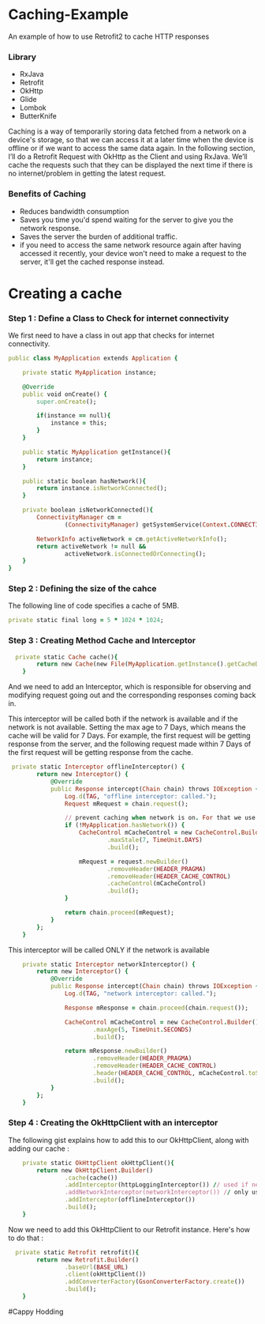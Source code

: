 # Caching-Example
An example of how to use Retrofit2 to cache HTTP responses 

### Library
- RxJava 
- Retrofit
- OkHttp
- Glide
- Lombok
- ButterKnife

Caching is a way of temporarily storing data fetched from a network on a device's storage, so that we can access it at a later time when the device is offline or if we want to access the same data again.
In the following section, I’ll do a Retrofit Request with OkHttp as the Client and using RxJava.
We’ll cache the requests such that they can be displayed the next time if there is no internet/problem in getting the latest request.

### Benefits of Caching
- Reduces bandwidth consumption
- Saves you time you'd spend waiting for the server to give you the network response.
- Saves the server the burden of additional traffic.
- if you need to access the same network resource again after having accessed it recently, your device won't need to make a request to the server, it'll get the cached response instead.

# Creating a cache
### Step 1 : Define a Class to Check for internet connectivity
We first need to have a class in out app that checks for internet connectivity.

```ruby
public class MyApplication extends Application {

    private static MyApplication instance;

    @Override
    public void onCreate() {
        super.onCreate();

        if(instance == null){
            instance = this;
        }
    }

    public static MyApplication getInstance(){
        return instance;
    }

    public static boolean hasNetwork(){
        return instance.isNetworkConnected();
    }

    private boolean isNetworkConnected(){
        ConnectivityManager cm =
                (ConnectivityManager) getSystemService(Context.CONNECTIVITY_SERVICE);

        NetworkInfo activeNetwork = cm.getActiveNetworkInfo();
        return activeNetwork != null &&
                activeNetwork.isConnectedOrConnecting();
    }
}
```

### Step 2 : Defining the size of the cahce
The following line of code specifies a cache of 5MB.

```ruby
private static final long = 5 * 1024 * 1024;

```

### Step 3 : Creating Method Cache and Interceptor

```ruby
  private static Cache cache(){
        return new Cache(new File(MyApplication.getInstance().getCacheDir(),"someIdentifier"), cacheSize);
    }
```

And we need to add an Interceptor, which is responsible for observing and modifying request going out and the corresponding responses coming back in.

This interceptor will be called both if the network is available and if the network is not available.
Setting the max age to 7 Days, which means the cache will be valid for 7 Days. 
For example, the first request will be getting response from the server, and the following request made within 7 Days of the first request will be getting response from the cache.
```ruby
 private static Interceptor offlineInterceptor() {
        return new Interceptor() {
            @Override
            public Response intercept(Chain chain) throws IOException {
                Log.d(TAG, "offline interceptor: called.");
                Request mRequest = chain.request();

                // prevent caching when network is on. For that we use the "networkInterceptor"
                if (!MyApplication.hasNetwork()) {
                    CacheControl mCacheControl = new CacheControl.Builder()
                            .maxStale(7, TimeUnit.DAYS)
                            .build();

                    mRequest = request.newBuilder()
                            .removeHeader(HEADER_PRAGMA)
                            .removeHeader(HEADER_CACHE_CONTROL)
                            .cacheControl(mCacheControl)
                            .build();
                }

                return chain.proceed(mRequest);
            }
        };
    }
```

This interceptor will be called ONLY if the network is available

```ruby
    private static Interceptor networkInterceptor() {
        return new Interceptor() {
            @Override
            public Response intercept(Chain chain) throws IOException {
                Log.d(TAG, "network interceptor: called.");

                Response mResponse = chain.proceed(chain.request());

                CacheControl mCacheControl = new CacheControl.Builder()
                        .maxAge(5, TimeUnit.SECONDS)
                        .build();

                return mResponse.newBuilder()
                        .removeHeader(HEADER_PRAGMA)
                        .removeHeader(HEADER_CACHE_CONTROL)
                        .header(HEADER_CACHE_CONTROL, mCacheControl.toString())
                        .build();
            }
        };
    }
```
### Step 4 : Creating the OkHttpClient with an interceptor

The following gist explains how to add this to our OkHttpClient, along with adding our cache :

```ruby
    private static OkHttpClient okHttpClient(){
        return new OkHttpClient.Builder()
                .cache(cache())
                .addInterceptor(httpLoggingInterceptor()) // used if network off OR on
                .addNetworkInterceptor(networkInterceptor()) // only used when network is on
                .addInterceptor(offlineInterceptor())
                .build();
    }
```

Now we need to add this OkHttpClient to our Retrofit instance. Here's how to do that :

```ruby
  private static Retrofit retrofit(){
        return new Retrofit.Builder()
                .baseUrl(BASE_URL)
                .client(okHttpClient())
                .addConverterFactory(GsonConverterFactory.create())
                .build();
    }
```

#Cappy Hodding
